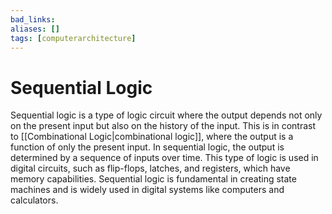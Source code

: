 ```yaml
---
bad_links: 
aliases: []
tags: [computerarchitecture]
---
```

# Sequential Logic

Sequential logic is a type of logic circuit where the output depends not only on the present input but also on the history of the input. This is in contrast to [[Combinational Logic|combinational logic]], where the output is a function of only the present input. In sequential logic, the output is determined by a sequence of inputs over time. This type of logic is used in digital circuits, such as flip-flops, latches, and registers, which have memory capabilities. Sequential logic is fundamental in creating state machines and is widely used in digital systems like computers and calculators.